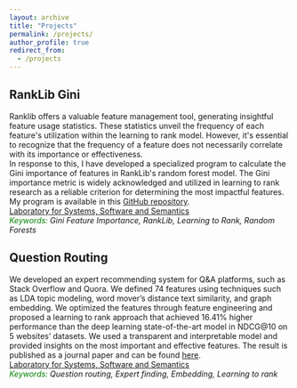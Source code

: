 ```yaml
---
layout: archive
title: "Projects"
permalink: /projects/
author_profile: true
redirect_from:
  - /projects
---
```



## RankLib Gini
Ranklib offers a valuable feature management tool, generating insightful feature usage statistics. These statistics unveil the frequency of each feature's utilization within the learning to rank model. However, it's essential to recognize that the frequency of a feature does not necessarily correlate with its importance or effectiveness.
<br/>In response to this, I have developed a specialized program to calculate the Gini importance of features in RankLib's random forest model. The Gini importance metric is widely acknowledged and utilized in learning to rank research as a reliable criterion for determining the most impactful features.
<br/>My program is available in this [GitHub repository](https://github.com/sorooshsorkhani/RankLib-Gini).
<br/>[Laboratory for Systems, Software and Semantics](https://ls3.rnet.torontomu.ca/)
<br/> *<span style="color:green;">Keywords:</span> Gini Feature Importance, RankLib, Learning to Rank, Random Forests*

## Question Routing
We developed an expert recommending system for Q&A platforms, such as Stack Overflow and Quora. We defined 74 features using techniques such as LDA topic modeling, word mover’s distance text similarity, and graph embedding. We optimized the features through feature engineering and proposed a learning to rank approach that achieved 16.41% higher performance than the deep learning state-of-the-art model in NDCG@10 on 5 websites’ datasets. We used a transparent and interpretable model and provided insights on the most important and effective features. The result is published as a journal paper and can be found [here](https://www.sciencedirect.com/science/article/pii/S0020025522006661).
<br/>[Laboratory for Systems, Software and Semantics](https://ls3.rnet.torontomu.ca/)
<br/> *<span style="color:green;">Keywords:</span> Question routing, Expert finding, Embedding, Learning to rank*



